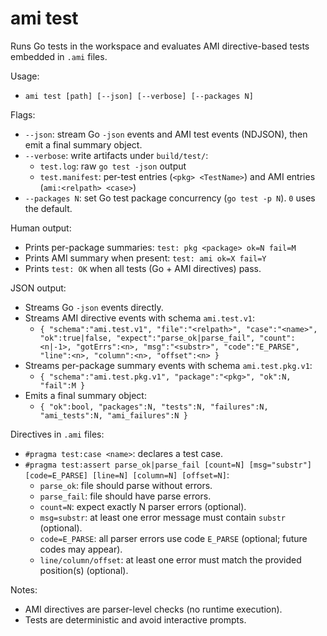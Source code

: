 # ami test

Runs Go tests in the workspace and evaluates AMI directive-based tests embedded in `.ami` files.

Usage:

- `ami test [path] [--json] [--verbose] [--packages N]`

Flags:

- `--json`: stream Go `-json` events and AMI test events (NDJSON), then emit a final summary object.
- `--verbose`: write artifacts under `build/test/`:
  - `test.log`: raw `go test -json` output
  - `test.manifest`: per-test entries (`<pkg> <TestName>`) and AMI entries (`ami:<relpath> <case>`)
- `--packages N`: set Go test package concurrency (`go test -p N`). `0` uses the default.

Human output:

- Prints per-package summaries: `test: pkg <package> ok=N fail=M`
- Prints AMI summary when present: `test: ami ok=X fail=Y`
- Prints `test: OK` when all tests (Go + AMI directives) pass.

JSON output:

- Streams Go `-json` events directly.
- Streams AMI directive events with schema `ami.test.v1`:
  - `{ "schema":"ami.test.v1", "file":"<relpath>", "case":"<name>", "ok":true|false, "expect":"parse_ok|parse_fail", "count":<n|-1>, "gotErrs":<n>, "msg":"<substr>", "code":"E_PARSE", "line":<n>, "column":<n>, "offset":<n> }`
- Streams per-package summary events with schema `ami.test.pkg.v1`:
  - `{ "schema":"ami.test.pkg.v1", "package":"<pkg>", "ok":N, "fail":M }`
- Emits a final summary object:
  - `{ "ok":bool, "packages":N, "tests":N, "failures":N, "ami_tests":N, "ami_failures":N }`

Directives in `.ami` files:

- `#pragma test:case <name>`: declares a test case.
- `#pragma test:assert parse_ok|parse_fail [count=N] [msg="substr"] [code=E_PARSE] [line=N] [column=N] [offset=N]`:
  - `parse_ok`: file should parse without errors.
  - `parse_fail`: file should have parse errors.
  - `count=N`: expect exactly N parser errors (optional).
  - `msg=substr`: at least one error message must contain `substr` (optional).
  - `code=E_PARSE`: all parser errors use code `E_PARSE` (optional; future codes may appear).
  - `line/column/offset`: at least one error must match the provided position(s) (optional).

Notes:

- AMI directives are parser-level checks (no runtime execution).
- Tests are deterministic and avoid interactive prompts.
